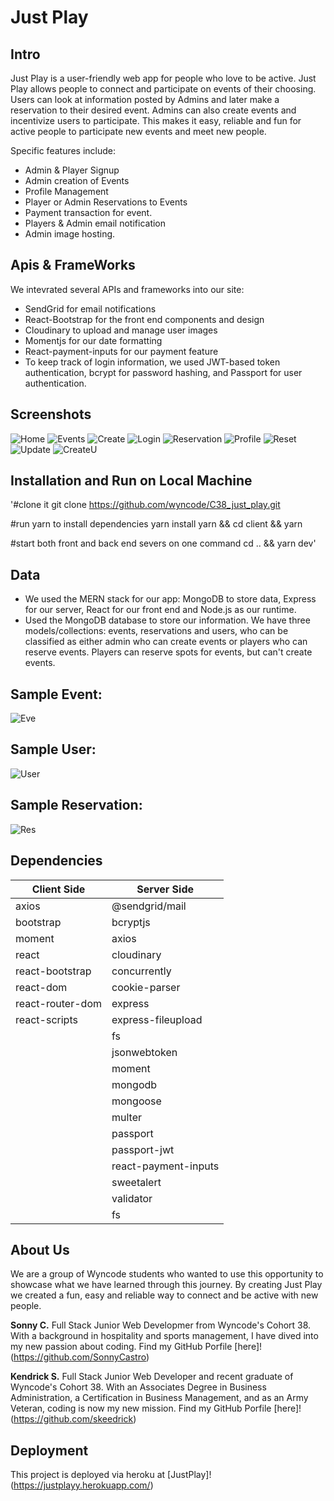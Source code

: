 # Just Play

## Intro

Just Play is a user-friendly web app for people who love to be active. Just Play allows people to connect and participate on events of their choosing. Users can look at information posted by Admins and later make a reservation to their desired event. Admins can also create events and incentivize users to participate. This makes it easy, reliable and fun for active people to participate new events and meet new people.

Specific features include: 

- Admin & Player Signup
- Admin creation of Events
- Profile Management 
- Player or Admin Reservations to Events
- Payment transaction for event.
- Players & Admin email notification 
- Admin image hosting.

## Apis & FrameWorks

We intevrated several APIs and frameworks into our site:

- SendGrid for email notifications
- React-Bootstrap for the front end components and design
- Cloudinary to upload and manage user images
- Momentjs for our date formatting
- React-payment-inputs for our payment feature
- To keep track of login information, we used JWT-based token authentication, bcrypt for password hashing, and Passport for user authentication.

## Screenshots
![Home]("./readme_assets/Home.png")
![Events]("./readme_assets/Events.png")
![Create]("./readme_assets/Create.png")
![Login]("./readme_assets/Login.png")
![Reservation]("./readme_assets/Reservation.png")
![Profile]("./readme_assets/Profile.png")
![Reset]("./readme_assets/Reset.png")
![Update]("./readme_assets/Update.png")
![CreateU]("./readme_assets/CreateU.png")

## Installation and Run on Local Machine 

'#clone it
git clone https://github.com/wyncode/C38_just_play.git

#run yarn to install dependencies
yarn install
yarn && cd client && yarn

#start both front and back end severs on one command
cd .. && yarn dev'

## Data
- We used the MERN stack for our app: MongoDB to store data, Express for our server, React for our front end and Node.js as our runtime.
- Used the MongoDB database to store our information. We have three models/collections: events, reservations and users, who can be classified as either admin who can create events or players who can reserve events. Players can reserve spots for events, but can't create events.

## Sample Event: 
![Eve]("./readme_assets/Eve.png")

## Sample User:
![User]("./readme_assets/User.png")

## Sample Reservation:
![Res]("./readme_assets/Res.png")

## Dependencies
| Client Side | Server Side |
| --- | ----------- |
| axios | @sendgrid/mail |
| bootstrap | bcryptjs |
| moment | axios |
| react | cloudinary |
| react-bootstrap | concurrently |
| react-dom | cookie-parser |
| react-router-dom | express |
| react-scripts | express-fileupload |
|  | fs |
|  | jsonwebtoken |
|  | moment |
|  | mongodb |
|  | mongoose |
|  | multer |
|  | passport |
|  | passport-jwt |
|  | react-payment-inputs |
|  | sweetalert |
|  | validator |
|  | fs |

## About Us 
We are a group of Wyncode students who wanted to use this opportunity to showcase what we have learned through this journey. By creating Just Play we created a fun, easy and reliable way to connect and be active with new people.

**Sonny C.** Full Stack Junior Web Developmer from Wyncode's Cohort 38. With a background in hospitality and sports management, I have dived into my new passion about coding. Find my GitHub Porfile [here]!(https://github.com/SonnyCastro)  

**Kendrick S.** Full Stack Junior Web Developer and recent graduate of Wyncode's Cohort 38. With an Associates Degree in Business Administration, a Certification in Business Management, and as an Army Veteran, coding is now my new mission. Find my GitHub Porfile [here]!(https://github.com/skeedrick)

## Deployment 
This project is deployed via heroku at [JustPlay]!(https://justplayy.herokuapp.com/)
